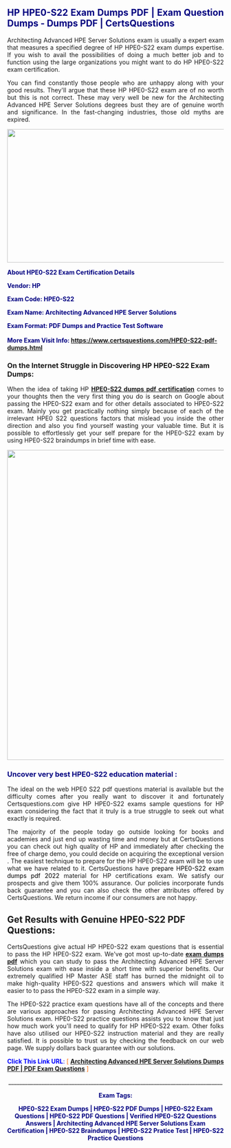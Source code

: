 <h2 style="text-align: justify;"><span style="color: #000080;">HP HPE0-S22 Exam Dumps PDF | Exam Question Dumps - Dumps PDF | CertsQuestions</span></h2>
<p style="text-align: justify;">Architecting Advanced HPE Server Solutions exam is usually a expert exam that measures a specified degree of HP  HPE0-S22 exam dumps expertise. If you wish to avail the possibilities of doing a much better job and to function using the large organizations you might want to do HP HPE0-S22 exam certification.</p>
<p style="text-align: justify;">You can find constantly those people who are unhappy along with your good results. They'll argue that these HP  HPE0-S22 exam are of no worth but this is not correct. These may very well be new for the Architecting Advanced HPE Server Solutions degrees bust they are of genuine worth and significance. In the fast-changing industries, those old myths are expired.</p>
<p><img style="display: block; margin-left: auto; margin-right: auto;" src="https://i.imgur.com/eaP4ae9.png" width="840" height="310" /></p>
<p><span style="color: #000080;"><strong>About HPE0-S22 Exam Certification Details</strong></span></p>
<p><span style="color: #000080;"><strong>Vendor: HP<br /></strong></span></p>
<p><span style="color: #000080;"><strong>Exam Code: HPE0-S22</strong></span></p>
<p><span style="color: #000080;"><strong>Exam Name: Architecting Advanced HPE Server Solutions</strong></span></p>
<p><span style="color: #000080;"><strong>Exam Format: PDF Dumps and Practice Test Software<br /><br />More Exam Visit Info: <span style="color: #ff6600;"><a href="https://www.certsquestions.com/HPE0-S22-pdf-dumps.html">https://www.certsquestions.com/HPE0-S22-pdf-dumps.html</a></span></strong></span></p>
<h3>On the Internet Struggle in Discovering HP HPE0-S22 Exam Dumps:</h3>
<p style="text-align: justify;">When the idea of taking HP <a href="https://www.certsquestions.com/HPE0-S22-pdf-dumps.html"><strong> HPE0-S22 dumps pdf certification</strong></a> comes to your thoughts then the very first thing you do is search on Google about passing the HPE0-S22 exam and for other details associated to HPE0-S22 exam. Mainly you get practically nothing simply because of each of the irrelevant HPE0 S22 questions factors that mislead you inside the other direction and also you find yourself wasting your valuable time. But it is possible to effortlessly get your self prepare for the HPE0-S22 exam by using HPE0-S22 braindumps in brief time with ease.</p>
<p><a href="https://www.certsquestions.com/HPE0-S22-pdf-dumps.html"><img style="display: block; margin-left: auto; margin-right: auto;" src="https://i.imgur.com/pxhoKQ2.png" width="720" /></a></p>
<h3><span style="color: #000080;">Uncover very best  HPE0-S22 education material :</span></h3>
<p style="text-align: justify;">The ideal on the web HPE0 S22 pdf questions material is available but the difficulty comes after you really want to discover it and fortunately Certsquestions.com give HP HPE0-S22 exams sample questions for HP  exam considering the fact that it truly is a true struggle to seek out what exactly is required.</p>
<p style="text-align: justify;">The majority of the people today go outside looking for books and academies and just end up wasting time and money but at CertsQuestions you can check out high quality of HP  and immediately after checking the free of charge demo, you could decide on acquiring the exceptional version . The easiest technique to prepare for the HP HPE0-S22 exam will be to use what we have related to it. CertsQuestions have <span style="color: #000000;">prepare HPE0-S22 exam dumps pdf 2022</span> material for HP certifications exam. We satisfy our prospects and give them 100% assurance. Our policies incorporate funds back guarantee and you can also check the other attributes offered by CertsQuestions. We return income if our consumers are not happy.</p>
<h2>Get Results with Genuine HPE0-S22 PDF Questions:</h2>
<p style="text-align: justify;">CertsQuestions give actual HP HPE0-S22 exam questions that is essential to pass the HP  HPE0-S22 exam. We've got most up-to-date<strong>&nbsp;<a href="https://www.certsquestions.com/">exam dumps pdf</a></strong>&nbsp;which you can study to pass the Architecting Advanced HPE Server Solutions exam with ease inside a short time with superior benefits. Our extremely qualified HP Master ASE staff has burned the midnight oil to make high-quality HPE0-S22 questions and answers which will make it easier to to pass the HPE0-S22 exam in a simple way.</p>
<p style="text-align: justify;">The HPE0-S22 practice exam questions have all of the concepts and there are various approaches for passing Architecting Advanced HPE Server Solutions exam. HPE0-S22 practice questions assists you to know that just how much work you'll need to qualify for HP  HPE0-S22 exam. Other folks have also utilised our HPE0-S22 instruction material and they are really satisfied. It is possible to trust us by checking the feedback on our web page. We supply dollars back guarantee with our solutions.</p>
<p style="text-align: justify;"><span style="color: #0000ff;"><strong>Click This Link URL</strong>:</span> <span style="color: #ff6600;">[ <strong><a href="https://www.certsquestions.com/hp-master-ase-certification.html">Architecting Advanced HPE Server Solutions Dumps PDF | PDF Exam Questions</a></strong> ]</span></p>
<p style="text-align: center;">______________________________________________________________________________</p>
<p style="text-align: center;"><span style="color: #000080;"><strong>Exam Tags:</strong></span></p>
<p style="text-align: center;"><span style="color: #000080;"><strong>HPE0-S22 Exam Dumps | HPE0-S22 PDF Dumps | HPE0-S22 Exam Questions | HPE0-S22 PDF Questions | Verified HPE0-S22 Questions Answers | Architecting Advanced HPE Server Solutions Exam Certification | HPE0-S22 Braindumps | HPE0-S22 Pratice Test | HPE0-S22 Practice Questions</strong></span></p>
